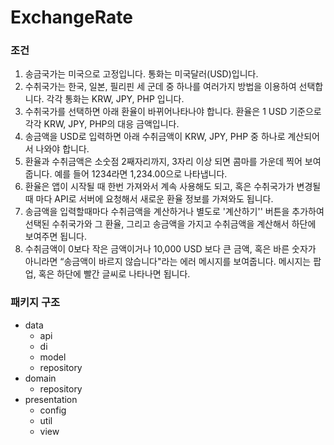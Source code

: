 # ExchangeRate
### 조건
1. 송금국가는 미국으로 고정입니다. 통화는 미국달러(USD)입니다.
2. 수취국가는 한국, 일본, 필리핀 세 군데 중 하나를 여러가지 방법을 이용하여 선택합니다. 각각 통화는 KRW, JPY, PHP 입니다.
3. 수취국가를 선택하면 아래 환율이 바뀌어나타나야 합니다. 환율은 1 USD 기준으로 각각 KRW, JPY, PHP의 대응 금액입니다.
4. 송금액을 USD로 입력하면 아래 수취금액이 KRW, JPY, PHP 중 하나로 계산되어서 나와야 합니다.
5. 환율과 수취금액은 소숫점 2째자리까지, 3자리 이상 되면 콤마를 가운데 찍어 보여줍니다. 예를 들어 1234라면 1,234.00으로 나타냅니다.
6. 환율은 앱이 시작될 때 한번 가져와서 계속 사용해도 되고, 혹은 수취국가가 변경될때 마다 API로 서버에 요청해서 새로운 환율 정보를 가져와도 됩니다.
7. 송금액을 입력할때마다 수취금액을 계산하거나 별도로 '계산하기'' 버튼을 추가하여 선택된 수취국가와 그 환율, 그리고 송금액을 가지고 수취금액을 계산해서 하단에 보여주면 됩니다.
8. 수취금액이 0보다 작은 금액이거나 10,000 USD 보다 큰 금액, 혹은 바른 숫자가 아니라면 “송금액이 바르지 않습니다"라는 에러 메시지를 보여줍니다. 메시지는 팝업, 혹은 하단에 빨간 글씨로 나타나면 됩니다.

### 패키지 구조
- data
  - api
  - di
  - model
  - repository
- domain
  - repository
- presentation
  - config
  - util
  - view